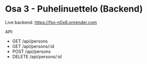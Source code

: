 # Osa 3 - Puhelinuettelo (Backend)

Live backend: https://fso-n0x6.onrender.com

API:
- GET /api/persons
- GET /api/persons/:id
- POST /api/persons
- DELETE /api/persons/:id
